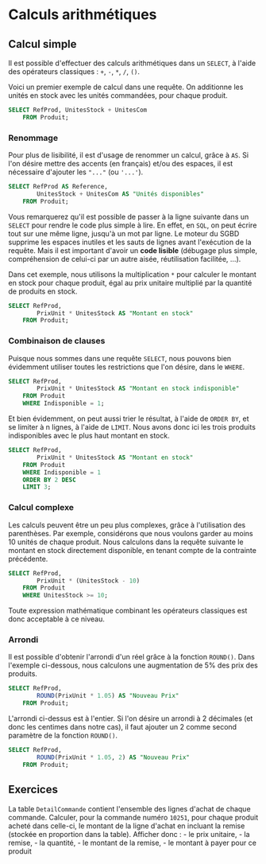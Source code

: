 # Calculs arithmétiques


## Calcul simple

Il est possible d'effectuer des calculs arithmétiques dans un `SELECT`, à l'aide des opérateurs classiques : `+`, `-`, `*`, `/`, `()`. 

Voici un premier exemple de calcul dans une requête. On additionne les unités en stock avec les unités commandées, pour chaque produit.

```sql
SELECT RefProd, UnitesStock + UnitesCom
    FROM Produit;
```

### Renommage 

Pour plus de lisibilité, il est d'usage de renommer un calcul, grâce à `AS`. Si l'on désire mettre des accents (en français) et/ou des espaces, il est nécessaire d'ajouter les `"..."` (ou `'...'`). 

```sql
SELECT RefProd AS Reference, 
		UnitesStock + UnitesCom AS "Unités disponibles"
    FROM Produit;
```

Vous remarquerez qu'il est possible de passer à la ligne suivante dans un `SELECT` pour rendre le code plus simple à lire. En effet, en `SQL`, on peut écrire tout sur une même ligne, jusqu'à un mot par ligne. Le moteur du SGBD supprime les espaces inutiles et les sauts de lignes avant l'exécution de la requête. Mais il est important d'avoir un **code lisible** (débugage plus simple, compréhension de celui-ci par un autre aisée, réutilisation facilitée, ...).

Dans cet exemple, nous utilisons la multiplication `*` pour calculer le montant en stock pour chaque produit, égal au prix unitaire multiplié par la quantité de produits en stock.

```sql
SELECT RefProd, 
		PrixUnit * UnitesStock AS "Montant en stock"
    FROM Produit;
```

### Combinaison de clauses

Puisque nous sommes dans une requête `SELECT`, nous pouvons bien évidemment utiliser toutes les restrictions que l'on désire, dans le `WHERE`.

```sql
SELECT RefProd, 
		PrixUnit * UnitesStock AS "Montant en stock indisponible"
    FROM Produit
    WHERE Indisponible = 1;
```

Et bien évidemment, on peut aussi trier le résultat, à l'aide de `ORDER BY`, et se limiter à n lignes, à l'aide de `LIMIT`. Nous avons donc ici les trois produits indisponibles avec le plus haut montant en stock.

```sql
SELECT RefProd, 
		PrixUnit * UnitesStock AS "Montant en stock"
    FROM Produit
    WHERE Indisponible = 1
    ORDER BY 2 DESC
    LIMIT 3;
```

### Calcul complexe

Les calculs peuvent être un peu plus complexes, grâce à l'utilisation des parenthèses. Par exemple, considérons que nous voulons garder au moins 10 unités de chaque produit. Nous calculons dans la requête suivante le montant en stock directement disponible, en tenant compte de la contrainte précédente.

```sql
SELECT RefProd, 
		PrixUnit * (UnitesStock - 10)
    FROM Produit
    WHERE UnitesStock >= 10;
```

Toute expression mathématique combinant les opérateurs classiques est donc acceptable à ce niveau.

### Arrondi

Il est possible d'obtenir l'arrondi d'un réel grâce à la fonction `ROUND()`. Dans l'exemple ci-dessous, nous calculons une augmentation de 5% des prix des produits.

```sql
SELECT RefProd, 
		ROUND(PrixUnit * 1.05) AS "Nouveau Prix"
    FROM Produit;
```

L'arrondi ci-dessus est à l'entier. Si l'on désire un arrondi à 2 décimales (et donc les centimes dans notre cas), il faut ajouter un 2 comme second paramètre de la fonction `ROUND()`.

```sql
SELECT RefProd, 
		ROUND(PrixUnit * 1.05, 2) AS "Nouveau Prix"
    FROM Produit;
```

## Exercices

La table `DetailCommande` contient l'ensemble des lignes d'achat de chaque commande. Calculer, pour la commande numéro `10251`, pour chaque produit acheté dans celle-ci, le montant de la ligne d'achat en incluant la remise (stockée en proportion dans la table). Afficher donc :
	- le prix unitaire, 
	- la remise, 
	- la quantité, 
	- le montant de la remise, 
	- le montant à payer pour ce produit
